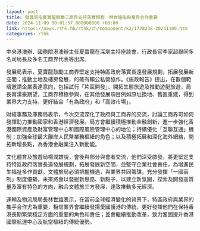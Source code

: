```yaml
---
layout: post
title: 發展局指夏寶龍鼓勵工商界支持落實規劃　林世雄指與業界合作重要
date: 2024-11-09 00:01:57.000000000 +08:00
link: https://news.rthk.hk/rthk/ch/component/k2/1778238-20241109.htm
categories: rthk
---
```


中央港澳辦、國務院港澳辦主任夏寶龍在深圳主持座談會，行政長官李家超聯同多名司局長及多名工商界代表等出席。

發展局表示，夏寶龍鼓勵工商界堅定支持特區政府落實長遠發展規劃，拓展發展新空間；推動土地及樓房發展，的確有賴公私營協作。《施政報告》提出，在數個範疇邀請企業表達意向，包括試行「片區開發」、開拓生態旅遊及推動遊艇旅遊，局長甯漢豪期望，工商界積極參與，在其他發展項目例如原址換地、舊區重建，得到業界大力支持，更好結合「有為政府」和「高效市場」。

財經事務及庫務局表示，今次交流深化了政府與工商界的交流，討論工商界可如何發揮助力推動國家和香港經濟發展。局方會繼續積極推動金融創新，進一步強化香港國際資產及財富管理中心和國際風險管理中心的地位；持續優化「互聯互通」機制；加強全球最大離岸人民幣業務樞紐的角色；以及積極拓展和深化海外網絡，開拓新增長點，為香港金融業注入新動能。

文化體育及旅遊局楊潤雄說，會後與部分與會者交流，他們深受啟發，將更堅定支持特區政府落實長遠發展規劃，拓展發展新空間，並堅守企業社會責任，為增進民生福祉多作貢獻。文體旅局必須把握機遇，與業界共同籌謀，充分發揮「一國兩制」制度優勢，未來將會以發掘新思路、新點子，以建立新氛圍，探索及開發高質量及富有特色的方向，融合文體旅三方發展，達致推動多元經濟。

運輸及物流局局長林世雄表示，在當前全球經濟變化的背景下，特區政府與業界的攜手合作尤為重要，相信業界會繼續發揚愛國護港的傳統，更好發揮他們在保持香港長期繁榮穩定方面的重要的角色和責任；並會繼續推動改革，致力鞏固提升香港國際航運中心及航空樞紐的傳統優勢。
